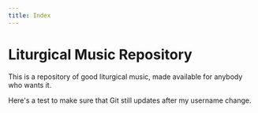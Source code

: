 ```yaml
---
title: Index
---
```

# Liturgical Music Repository
This is a repository of good liturgical music, made available for anybody who wants it.

Here's a test to make sure that Git still updates after my username change.